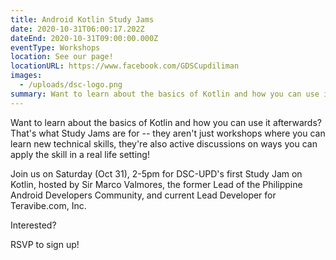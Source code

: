 ```yaml
---
title: Android Kotlin Study Jams
date: 2020-10-31T06:00:17.202Z
dateEnd: 2020-10-31T09:00:00.000Z
eventType: Workshops
location: See our page!
locationURL: https://www.facebook.com/GDSCupdiliman
images:
  - /uploads/dsc-logo.png
summary: Want to learn about the basics of Kotlin and how you can use it afterwards?
---
```


Want to learn about the basics of Kotlin and how you can use it afterwards? That's what Study Jams are for -- they aren't just workshops where you can learn new technical skills, they're also active discussions on ways you can apply the skill in a real life setting!

Join us on Saturday (Oct 31), 2-5pm for DSC-UPD's first Study Jam on Kotlin, hosted by Sir Marco Valmores, the former Lead of the Philippine Android Developers Community, and current Lead Developer for Teravibe.com, Inc.

Interested?

RSVP to sign up!

